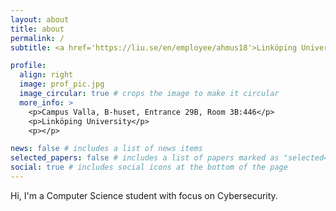 ```yaml
---
layout: about
title: about
permalink: /
subtitle: <a href='https://liu.se/en/employee/ahmus18'>Linköping University</a>. Sweden.

profile:
  align: right
  image: prof_pic.jpg
  image_circular: true # crops the image to make it circular
  more_info: >
    <p>Campus Valla, B-huset, Entrance 29B, Room 3B:446</p>
    <p>Linköping University</p>
    <p></p>

news: false # includes a list of news items
selected_papers: false # includes a list of papers marked as "selected={true}"
social: true # includes social icons at the bottom of the page
---
```


Hi, I'm a Computer Science student with focus on Cybersecurity.